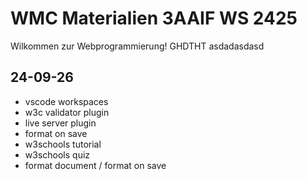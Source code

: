 # WMC Materialien 3AAIF WS 2425

Wilkommen zur Webprogrammierung!
GHDTHT
asdadasdasd

## 24-09-26

- vscode workspaces
- w3c validator plugin
- live server plugin
- format on save
- w3schools tutorial
- w3schools quiz
- format document / format on save